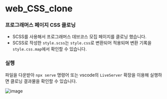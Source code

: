 # web_CSS_clone
### 프로그래머스 페이지 CSS 클로닝
- SCSS를 사용해서 프로그래머스 데브코스 모집 페이지를 클로닝 했습니다.
- SCSS로 작성한 `style.scss`는 `style.css`로 변환되어 적용되며 변환 기록을 `style.css.map`에서 확인할 수 있습니다.
### 실행
파일을 다운받아 `npx serve` 명령어 또는 vscode의 `LiveServer` 확장을 이용해 실행하면 클로닝 결과물을 확인할 수 있습니다.

![image](https://user-images.githubusercontent.com/32689500/186421285-b19fc1d9-890a-4e57-a44c-1cec1797b0b2.png)
